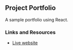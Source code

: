 ## Project Portfolio

A sample portfolio using React.

### Links and Resources

* [Live website](https://tomslau.netlify.app/)
